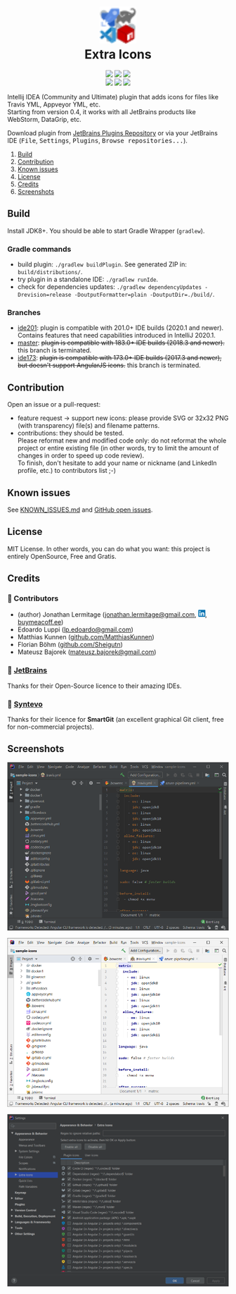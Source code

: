 <h1 align="center">
    <a href="https://travis-ci.org/jonathanlermitage/intellij-extra-icons-plugin">
      <img src="./src/main/resources/META-INF/pluginIcon.svg" width="84" height="84" alt="logo"/>
    </a><br/>
    Extra Icons
</h1>

<p align="center">
    <a href="https://plugins.jetbrains.com/plugin/11058-extra-icons"><img src="https://img.shields.io/jetbrains/plugin/v/11058-extra-icons.svg"/></a>
    <a href="https://plugins.jetbrains.com/plugin/11058-extra-icons"><img src="https://img.shields.io/jetbrains/plugin/d/11058-extra-icons.svg"/></a>
    <a href="https://github.com/jonathanlermitage/intellij-extra-icons-plugin/blob/master/LICENSE.txt"><img src="https://img.shields.io/github/license/jonathanlermitage/intellij-extra-icons-plugin.svg"/></a><br>
    <a href="https://travis-ci.org/jonathanlermitage/intellij-extra-icons-plugin"><img src="https://travis-ci.org/jonathanlermitage/intellij-extra-icons-plugin.svg?branch=ide201"/></a>
    <a href="https://github.com/jonathanlermitage/intellij-extra-icons-plugin/actions?query=workflow%3A%22Build+and+verify%22"><img src="https://github.com/jonathanlermitage/intellij-extra-icons-plugin/workflows/Build%20and%20verify/badge.svg"/></a>
    <a href="https://github.com/jonathanlermitage/intellij-extra-icons-plugin/actions?query=workflow%3A%22Validate+Gradle+Wrapper%22"><img src="https://github.com/jonathanlermitage/intellij-extra-icons-plugin/workflows/Validate%20Gradle%20Wrapper/badge.svg"/></a>    
</p>

Intellij IDEA (Community and Ultimate) plugin that adds icons for files like Travis YML, Appveyor YML, etc.  
Starting from version 0.4, it works with all JetBrains products like WebStorm, DataGrip, etc.

Download plugin from [JetBrains Plugins Repository](https://plugins.jetbrains.com/plugin/11058-extra-icons) or via your JetBrains IDE (<kbd>File</kbd>, <kbd>Settings</kbd>, <kbd>Plugins</kbd>, <kbd>Browse repositories...</kbd>).

1. [Build](#build)  
2. [Contribution](#contribution)  
3. [Known issues](#known-issues)  
4. [License](#license)  
5. [Credits](#credits)  
6. [Screenshots](#screenshots)  

## Build

Install JDK8+. You should be able to start Gradle Wrapper (`gradlew`).

### Gradle commands

* build plugin: `./gradlew buildPlugin`. See generated ZIP in: `build/distributions/`.
* try plugin in a standalone IDE: `./gradlew runIde`.
* check for dependencies updates: `./gradlew dependencyUpdates -Drevision=release -DoutputFormatter=plain -DoutputDir=./build/`.

### Branches

* [ide201](https://github.com/jonathanlermitage/intellij-extra-icons-plugin/tree/ide201): plugin is compatible with 201.0+ IDE builds (2020.1 and newer). Contains features that need capabilities introduced in IntelliJ 2020.1.
* [master](https://github.com/jonathanlermitage/intellij-extra-icons-plugin/tree/master): ~~plugin is compatible with 183.0+ IDE builds (2018.3 and newer).~~ this branch is terminated.
* [ide173](https://github.com/jonathanlermitage/intellij-extra-icons-plugin/tree/ide173): ~~plugin is compatible with 173.0+ IDE builds (2017.3 and newer), but doesn't support AngularJS icons.~~ this branch is terminated.

## Contribution

Open an issue or a pull-request:

* feature request -> support new icons: please provide SVG or 32x32 PNG (with transparency) file(s) and filename patterns.
* contributions: they should be tested.      
  Please reformat new and modified code only: do not reformat the whole project or entire existing file (in other words, try to limit the amount of changes in order to speed up code review).  
  To finish, don't hesitate to add your name or nickname (and LinkedIn profile, etc.) to contributors list ;-)

## Known issues

See [KNOWN_ISSUES.md](KNOWN_ISSUES.md) and [GitHub open issues](https://github.com/jonathanlermitage/intellij-extra-icons-plugin/issues).

## License

MIT License. In other words, you can do what you want: this project is entirely OpenSource, Free and Gratis.

## Credits

### 🤝 Contributors

* (author) Jonathan Lermitage (<jonathan.lermitage@gmail.com>, [![linkedin](misc/linkedin_profile_badge.png)](https://www.linkedin.com/in/jonathan-lermitage-092711142/), [buymeacoff.ee](http://buymeacoff.ee/jlermitage))
* Edoardo Luppi (<lp.edoardo@gmail.com>)
* Matthias Kunnen ([github.com/MatthiasKunnen](https://github.com/MatthiasKunnen))
* Florian Böhm ([github.com/Sheigutn](https://github.com/Sheigutn))
* Mateusz Bajorek (<mateusz.bajorek@gmail.com>)

### 🤝 [JetBrains](https://www.jetbrains.com/idea/)

Thanks for their Open-Source licence to their amazing IDEs.

### 🤝 [Syntevo](https://www.syntevo.com/smartgit/)

Thanks for their licence for **SmartGit** (an excellent graphical Git client, free for non-commercial projects).

## Screenshots

![Dark Screenshot](misc/screenshots/intellijidea-ce_dark.png)

![Screenshot](misc/screenshots/intellijidea-ce.png)

![Config Panel Screenshot](misc/screenshots/config-panel.png)
